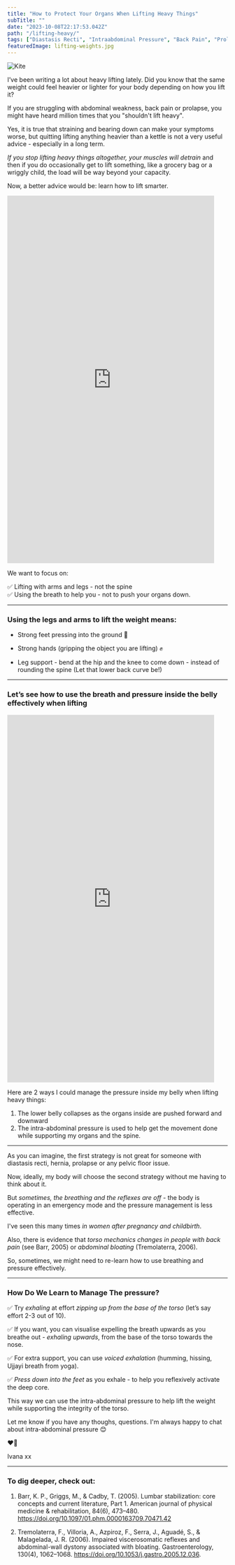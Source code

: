 ```yaml
---
title: "How to Protect Your Organs When Lifting Heavy Things"
subTitle: ""
date: "2023-10-08T22:17:53.042Z"
path: "/lifting-heavy/"
tags: ["Diastasis Recti", "Intraabdominal Pressure", "Back Pain", "Prolapse", "Core Rehab", ""]
featuredImage: lifting-weights.jpg
---
```


![Kite](lifting-weights.jpg)

I’ve been writing a lot about heavy lifting lately. Did you know that the same weight could feel heavier or lighter for your body depending on how you lift it?

If you are struggling with abdominal weakness, back pain or prolapse, you might have heard million times that you "shouldn't lift heavy".

Yes, it is true that straining and bearing down can make your symptoms worse, but quitting lifting anything heavier than a kettle is not a very useful advice - especially in a long term.

*If you stop lifting heavy things altogether, your muscles will detrain* and then if you do occasionally get to lift something, like a grocery bag or a wriggly child, the load will be way beyond your capacity.

Now, a better advice would be: learn how to lift smarter.

<iframe width="473" height="841" src="https://www.youtube.com/embed/8vktS8uSkJY" title="The Same Weight Could Feel Heavier or Lighter" frameborder="0" allow="accelerometer; autoplay; clipboard-write; encrypted-media; gyroscope; picture-in-picture; web-share" allowfullscreen></iframe>

We want to focus on:

✅ Lifting with arms and legs - not the spine  
✅ Using the breath to help you - not to push your organs down.  

_____________________________________________________

### Using the legs and arms to lift the weight means:

- Strong feet pressing into the ground 🦶

- Strong hands (gripping the object you are lifting) ✊

- Leg support - bend at the hip and the knee to come down - instead of rounding the spine (Let that lower back curve be!)

_________________________________________________________  

### Let’s see how to use the breath and pressure inside the belly effectively when lifting

<iframe width="473" height="841" src="https://www.youtube.com/embed/0rcliqbgAFU" title="How to Protect Your Organs When Lifting Heavy" frameborder="0" allow="accelerometer; autoplay; clipboard-write; encrypted-media; gyroscope; picture-in-picture; web-share" allowfullscreen></iframe>

Here are 2 ways I could manage the pressure inside my belly when lifting heavy things:

1. The lower belly collapses as the organs inside are pushed forward and downward  
2. The intra-abdominal pressure is used to help get the movement done while supporting my organs and the spine.

__________________________________________________________  


As you can imagine, the first strategy is not great for someone with diastasis recti, hernia, prolapse or any pelvic floor issue.

Now, ideally, my body will choose the second strategy without me having to think about it.

But *sometimes, the breathing and the reflexes are off* - the body is operating in an emergency mode and the pressure management is less effective.

I've seen this many times *in women after pregnancy and childbirth*.

Also, there is evidence that *torso mechanics changes in people with back pain* (see Barr, 2005) or *abdominal bloating* (Tremolaterra, 2006).

So, sometimes, we might need to re-learn how to use breathing and pressure effectively.

_______________________________________________________

### How Do We Learn to Manage The pressure?

✅ Try *exhaling* at effort *zipping up from the base of the torso* (let’s say effort 2-3 out of 10). 

✅ If you want, you can visualise expelling the breath upwards as you breathe out - *exhaling upwards*, from the base of the torso towards the nose.

✅ For extra support, you can use *voiced exhalation* (humming, hissing, Ujjayi breath from yoga).

✅ *Press down into the feet* as you exhale - to help you reflexively activate the deep core.

This way we can use the intra-abdominal pressure to help lift the weight while supporting the integrity of the torso. 

Let me know if you have any thoughs, questions. I'm always happy to chat about intra-abdominal pressure 😊

❤️💪

Ivana xx  


_____________________________________________________  

### To dig deeper, check out:

1. Barr, K. P., Griggs, M., & Cadby, T. (2005). Lumbar stabilization: core concepts and current literature, Part 1. American journal of physical medicine & rehabilitation, 84(6), 473–480. https://doi.org/10.1097/01.phm.0000163709.70471.42

2. Tremolaterra, F., Villoria, A., Azpiroz, F., Serra, J., Aguadé, S., & Malagelada, J. R. (2006). Impaired viscerosomatic reflexes and abdominal-wall dystony associated with bloating. Gastroenterology, 130(4), 1062–1068. https://doi.org/10.1053/j.gastro.2005.12.036.